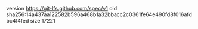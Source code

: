 version https://git-lfs.github.com/spec/v1
oid sha256:14a437aa122582b596a468b1a32bbacc2c0361fe64e490fd8f016afdbc4f4fed
size 17221
